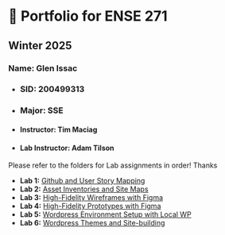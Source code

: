 # 🚀 Portfolio for ENSE 271
## Winter 2025
### Name: __Glen Issac__
* ### SID: 200499313
* ### Major: SSE
 * #### Instructor: Tim Maciag
 * #### Lab Instructor: Adam Tilson

Please refer to the folders for Lab assignments in order! Thanks

  - **Lab 1:** <a href = "https://github.com/gelnerr/GIW533_ENSE271/tree/cdbb4150fff8899c99aa1b484fa0550ea88d34cd/lab_assgn1"> Github and User Story Mapping </a>
  - **Lab 2:** <a href = "https://github.com/gelnerr/GIW533_ENSE271/tree/cdbb4150fff8899c99aa1b484fa0550ea88d34cd/ENSE271_Lab2"> Asset Inventories and Site Maps </a>
  - **Lab 3:** <a href = "https://github.com/gelnerr/GIW533_ENSE271/tree/cdbb4150fff8899c99aa1b484fa0550ea88d34cd/ENSE271_Lab3"> High-Fidelity Wireframes with Figma </a>
  - **Lab 4:** <a href = "https://github.com/gelnerr/GIW533_ENSE271/tree/cdbb4150fff8899c99aa1b484fa0550ea88d34cd/ENSE271_Lab4"> High-Fidelity Prototypes with Figma </a>
  - **Lab 5:** <a href = "https://github.com/gelnerr/GIW533_ENSE271/tree/cdbb4150fff8899c99aa1b484fa0550ea88d34cd/ENSE271_Lab5"> Wordpress Environment Setup with Local WP </a>
  - **Lab 6:** <a href = ""> Wordpress Themes and Site-building </a>
  

